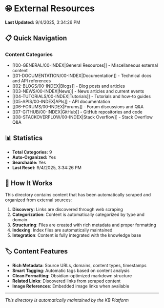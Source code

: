 # 🌐 External Resources

**Last Updated:** 9/4/2025, 3:34:26 PM

## 📋 Quick Navigation

### Content Categories
- [[00-GENERAL/00-INDEX|General Resources]] - Miscellaneous external content
- [[01-DOCUMENTATION/00-INDEX|Documentation]] - Technical docs and API references
- [[02-BLOGS/00-INDEX|Blogs]] - Blog posts and articles
- [[03-NEWS/00-INDEX|News]] - News articles and current events
- [[04-TUTORIALS/00-INDEX|Tutorials]] - Tutorials and how-to guides
- [[05-APIS/00-INDEX|APIs]] - API documentation
- [[06-FORUMS/00-INDEX|Forums]] - Forum discussions and Q&A
- [[07-GITHUB/00-INDEX|GitHub]] - GitHub repositories and code
- [[08-STACKOVERFLOW/00-INDEX|Stack Overflow]] - Stack Overflow Q&A

## 📊 Statistics
- **Total Categories:** 9
- **Auto-Organized:** Yes
- **Searchable:** Yes
- **Last Reset:** 9/4/2025, 3:34:26 PM

## 🔄 How It Works

This directory contains content that has been automatically scraped and organized from external sources:

1. **Discovery**: Links are discovered through web scraping
2. **Categorization**: Content is automatically categorized by type and domain
3. **Structuring**: Files are created with rich metadata and proper formatting
4. **Indexing**: Index files are automatically maintained
5. **Integration**: Content is fully integrated with the knowledge base

## 🏷️ Content Features

- **Rich Metadata**: Source URLs, domains, content types, timestamps
- **Smart Tagging**: Automatic tags based on content analysis
- **Clean Formatting**: Obsidian-optimized markdown structure
- **Related Links**: Discovered links from scraped content
- **Image References**: Embedded image links when available

---
*This directory is automatically maintained by the KB Platform*